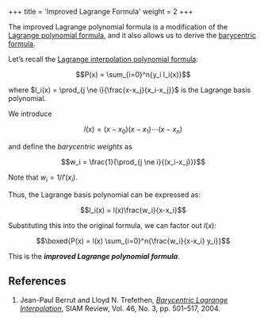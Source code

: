 +++
title = 'Improved Lagrange Formula'
weight = 2
+++

The improved Lagrange polynomial formula is a modification of the [Lagrange polynomial formula](lagrange.md), and it also allows us to derive the [barycentric formula](../barycentric-formula/_index.md).

Let’s recall the [Lagrange interpolation polynomial formula](lagrange.md):

$$P(x) = \sum_{i=0}^n{y_i l_i(x)}$$

where $l_i(x) = \prod_{j \ne i}{\frac{x-x_j}{x_i-x_j}}$ is the Lagrange basis polynomial.

We introduce

$$l(x) = (x-x_0)(x-x_1)\cdots(x-x_n)$$

and define the *barycentric weights* as

$$w_i = \frac{1}{\prod_{j \ne i}{(x_i-x_j)}}$$

Note that $w_i = 1/l'(x_i)$.

Thus, the Lagrange basis polynomial can be expressed as:

$$l_i(x) = l(x)\frac{w_i}{x-x_i}$$

Substituting this into the original formula, we can factor out $l(x)$:

$$\boxed{P(x) = l(x) \sum_{i=0}^n{\frac{w_i}{x-x_i} y_i}}$$

This is the ***improved Lagrange polynomial formula***.

## References

1. Jean-Paul Berrut and Lloyd N. Trefethen, [*Barycentric Lagrange Interpolation*](https://people.maths.ox.ac.uk/trefethen/barycentric.pdf), SIAM Review, Vol. 46, No. 3, pp. 501–517, 2004.